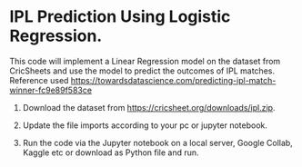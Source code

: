 # IPL Prediction Using Logistic Regression.

This code will implement a Linear Regression model on the dataset from CricSheets and use the model to predict the outcomes of IPL matches.
Reference used https://towardsdatascience.com/predicting-ipl-match-winner-fc9e89f583ce

1) Download the dataset from https://cricsheet.org/downloads/ipl.zip.

2) Update the file imports according to your pc or jupyter notebook.

3) Run the code via the Jupyter notebook on a local server, Google Collab, Kaggle etc or download as Python file and run.
